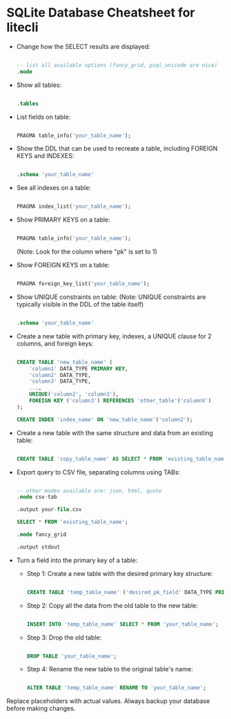 # SQLite Database Cheatsheet for litecli


- Change how the SELECT results are displayed:

    ```SQL

    -- list all available options (fancy_grid, psql_unicode are nice)
    .mode

    ```

- Show all tables:
    ```SQL

    .tables

    ```

- List fields on table:
    ```SQL

    PRAGMA table_info('your_table_name');

    ```

- Show the DDL that can be used to recreate a table, including FOREIGN KEYS and INDEXES:
    ```SQL

    .schema 'your_table_name'

    ```

- See all indexes on a table:
    ```SQL

    PRAGMA index_list('your_table_name');

    ```

- Show PRIMARY KEYS on a table:
    ```SQL

    PRAGMA table_info('your_table_name');

    ```
    (Note: Look for the column where "pk" is set to 1)

- Show FOREIGN KEYS on a table:
    ```SQL

    PRAGMA foreign_key_list('your_table_name');

    ```

- Show UNIQUE constraints on table:
    (Note: UNIQUE constraints are typically visible in the DDL of the table itself)
    ```SQL

    .schema 'your_table_name'

    ```

- Create a new table with primary key, indexes, a UNIQUE clause for 2 columns, and foreign keys:
    ```SQL

    CREATE TABLE 'new_table_name' (
        'column1' DATA_TYPE PRIMARY KEY,
        'column2' DATA_TYPE,
        'column3' DATA_TYPE,
        ...,
        UNIQUE('column2', 'column3'),
        FOREIGN KEY ('column3') REFERENCES 'other_table'('columnX')
    );

    CREATE INDEX 'index_name' ON 'new_table_name'('column2');

    ```

- Create a new table with the same structure and data from an existing table:
    ```SQL

    CREATE TABLE 'copy_table_name' AS SELECT * FROM 'existing_table_name';

    ```

- Export query to CSV file, separating columns using TABs:
    ```SQL

    -- other modes available are: json, html, quote
    .mode csv-tab

    .output your-file.csv

    SELECT * FROM 'existing_table_name';

    .mode fancy_grid

    .output stdout

    ```


- Turn a field into the primary key of a table:

    - Step 1: Create a new table with the desired primary key structure:
        ```SQL

        CREATE TABLE 'temp_table_name' ('desired_pk_field' DATA_TYPE PRIMARY KEY, ...other columns...);

        ```

    - Step 2: Copy all the data from the old table to the new table:
        ```SQL

        INSERT INTO 'temp_table_name' SELECT * FROM 'your_table_name';

        ```

    - Step 3: Drop the old table:
        ```SQL

        DROP TABLE 'your_table_name';

        ```

    - Step 4: Rename the new table to the original table's name:
        ```SQL

        ALTER TABLE 'temp_table_name' RENAME TO 'your_table_name';

        ```

Replace placeholders with actual values. Always backup your database before making changes.

